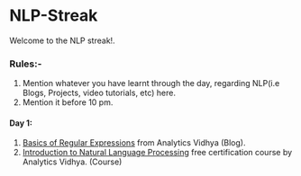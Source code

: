 # NLP-Streak
Welcome to the NLP streak!.

### Rules:-
1. Mention whatever you have learnt through the day, regarding NLP(i.e Blogs, Projects, video tutorials, etc) here.
2. Mention it before 10 pm.

#### Day 1:
1. [Basics of Regular Expressions](https://www.analyticsvidhya.com/blog/2015/06/regular-expression-python/) from Analytics Vidhya (Blog).
2. [Introduction to Natural Language Processing](file:///C:/Users/raj28/Downloads/Raj%20Sinha%20-%202021-07-31.pdf) free certification course by Analytics Vidhya. (Course)
